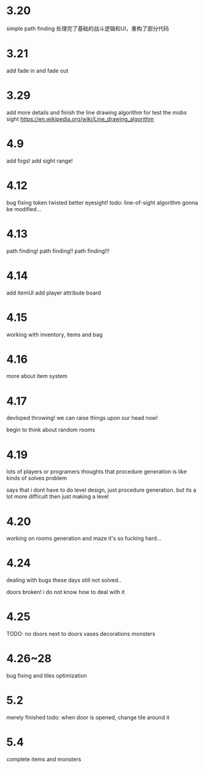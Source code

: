 # 3.20 
simple path finding
处理完了基础的战斗逻辑和UI，重构了部分代码

# 3.21
add fade in and fade out
<line drawing algorithm>

# 3.29 
add more details and finish the line drawing algorithm for test the mobs 
sight 
https://en.wikipedia.org/wiki/Line_drawing_algorithm

# 4.9
add fogs!
add sight range!

# 4.12
bug fixing 
token twisted
better eyesight!
todo: line-of-sight algorithm gonna be modified...

# 4.13
path finding!
path finding!!
path finding!!!

# 4.14
add itemUI
add player attribute board

# 4.15
working with inventory, items and bag

# 4.16
more about item system

# 4.17 
devloped throwing!
we can raise things upon our head now!

begin to think about random rooms

# 4.19
lots of players or programers thoughts that
procedure generation is like kinds of solves problem

says that i dont have to do level design, just procedure generation.
but its a lot more difficult then just making a level

# 4.20
working on rooms generation and maze
it's so fucking hard...

# 4.24
dealing with bugs these days
still not solved..

doors broken!
i do not know how to deal with it

# 4.25
TODO: no doors next to doors
      vases
      decorations
      monsters

# 4.26~28
bug fixing and 
tiles optimization

# 5.2
merely finished
todo: when door is opened, change tile around it

# 5.4
complete items and monsters